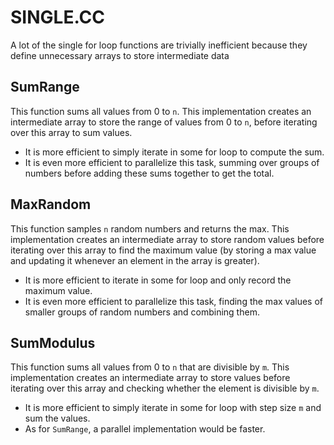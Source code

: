 # SINGLE.CC

A lot of the single for loop functions are trivially inefficient because
they define unnecessary arrays to store intermediate data

## SumRange

This function sums all values from 0 to `n`. This implementation creates an 
intermediate array to store the range of values from 0 to `n`, before iterating
over this array to sum values. 

- It is more efficient to simply iterate in some for loop to compute the sum.
- It is even more efficient to parallelize this task, summing over groups
of numbers before adding these sums together to get the total.

## MaxRandom

This function samples `n` random numbers and returns the max. This implementation
creates an intermediate array to store random values before iterating over this
array to find the maximum value (by storing a max value and updating it whenever
an element in the array is greater).

- It is more efficient to iterate in some for loop and only record the maximum
value.
- It is even more efficient to parallelize this task, finding the max values of
smaller groups of random numbers and combining them.

## SumModulus

This function sums all values from 0 to `n` that are divisible by `m`. This
implementation creates an intermediate array to store values before iterating
over this array and checking whether the element is divisible by `m`. 

- It is more efficient to simply iterate in some for loop with step size `m`
and sum the values.
- As for `SumRange`, a parallel implementation would be faster.

